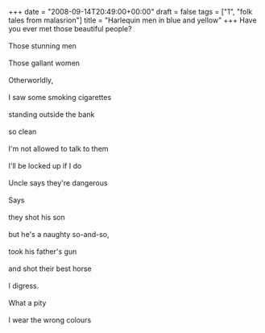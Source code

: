 +++
date = "2008-09-14T20:49:00+00:00"
draft = false
tags = ["1", "folk tales from malasrion"]
title = "Harlequin men in blue and yellow"
+++
Have you ever met those beautiful people?<br/><br/>Those stunning men<br/><br/>Those gallant women<br/><br/>Otherworldly,<br/><br/>I saw some smoking cigarettes<br/><br/>standing outside the bank<br/><br/>so clean<br/><br/>I'm not allowed to talk to them<br/><br/>I'll be locked up if I do<br/><br/>Uncle says they're dangerous<br/><br/>Says<br/><br/>they shot his son<br/><br/>but he's a naughty so-and-so,<br/><br/>took his father's gun<br/><br/>and shot their best horse<br/><br/>I digress.<br/><br/>What a pity<br/><br/>I wear the wrong colours<div class="blogger-post-footer"><img width='1' height='1' src='https://blogger.googleusercontent.com/tracker/5693059957647979680-8396089383868300915?l=cosmiccowbell.blogspot.com' alt='' /></div>